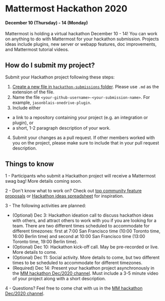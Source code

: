 # Mattermost Hackathon 2020
#### December 10 (Thursday) - 14 (Monday)

Mattermost is holding a virtual hackathon December 10 - 14! You can work on anything to do with Mattermost for your hackathon submission. Projects ideas include plugins, new server or webapp features, doc improvements, and Mattermost tutorial videos.

## How do I submit my project?

Submit your Hackathon project following these steps:
1. [Create a new file in `hackathon-submissions` folder](https://github.com/mattermost/mattermost-hackathon-dec2020/new/main/hackathon-submissions). Please use `.md` as the extension of the file.
2. Name the file `<your-github-username>-<your-submission-name>`. For example, `jasonblais-onedrive-plugin`.
3. Include either 
 - a link to a repository containing your project (e.g. an integration or plugin), or
 - a short, 1-2 paragraph description of your work.
4. Submit your changes as a pull request. If other members worked with you on the project, please make sure to include that in your pull request description.

## Things to know

1 - Participants who submit a Hackathon project will receive a Mattermost swag bag! More details coming soon.

2 - Don't know what to work on? Check out [top community feature proposals](https://mattermost.uservoice.com/forums/306457-general/filters/top) or [Hackathon ideas spreadsheet](https://docs.google.com/spreadsheets/d/13pLt4tKNv1po4gST83snoyJIOZLj2A1Uy8c2QhR1z48/edit#gid=0) for inspiration.

3 - The following activities are planned:

  - (Optional) Dec 3: Hackathon ideation call to discuss hackathon ideas with others, and attract others to work with you if you are looking for a team. There are two different times scheduled to accommodate for different timezones: first at 7:00 San Francisco time (10:00 Toronto time, 16:00 Berlin time) and second at 10:00 San Francisco time (13:00 Toronto time, 19:00 Berlin time).
  - (Optional) Dec 10: Hackathon kick-off call. May be pre-recorded or live. More details to come.
  - (Optional) Dec 11: Social activity. More details to come, but two different times to be scheduled to accommodate for different timezones.
  - (Required) Dec 14: Present your hackathon project asynchronously in the [MM hackathon Dec/2020 channel](https://community.mattermost.com/core/channels/mm-hackathon-dec2020). Must include a 3-5 minute video of your project along with a short description.

4 - Questions? Feel free to come chat with us in the [MM hackathon Dec/2020 channel](https://community.mattermost.com/core/channels/mm-hackathon-dec2020).
